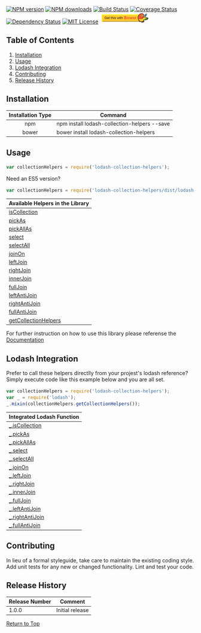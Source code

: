 [![NPM version](http://img.shields.io/npm/v/lodash-collection-helpers.svg?style=flat)][npm-url] [![NPM downloads](http://img.shields.io/npm/dm/lodash-collection-helpers.svg?style=flat)][npm-url] [![Build Status](https://travis-ci.org/JSystemsTech/lodash-collection-helpers.svg?branch=master)][travis-url] [![Coverage Status](https://coveralls.io/repos/github/JSystemsTech/lodash-collection-helpers/badge.svg?branch=master)][coverage-url] [![Dependency Status](https://david-dm.org/JSystemsTech/lodash-collection-helpers.svg?style=flat)][dependencies-url] [![MIT License](http://img.shields.io/badge/license-MIT-blue.svg?style=flat)][license-url] <a href="https://github.com/JSystemsTech/lodash-collection-helpers#README"><img src="https://github.com/JSystemsTech/lodash-collection-helpers/raw/master/gulpCustomPlugins/customBadges/bower-badge.png" alt="Bower Package" height="30" width="130"></a>
## <a name="82d45ba7-9f86-44a6-a865-52b12079e6bc"></a>Table of Contents
1. [Installation](#2ca4757f-3b8d-4f11-896f-1dbae86ce83d)
2. [Usage](#f4100acc-aac3-40e8-a2d4-694f98c7b4fc)
3. [Lodash Integration](#1af1aed7-ad4d-4d21-90de-99f488fafc11)
4. [Contributing](#8205e2aa-a470-4819-a38c-94cebeb662e6)
5. [Release History](#78ac7eb4-e517-425a-97ea-649233280c71)

## <a name="2ca4757f-3b8d-4f11-896f-1dbae86ce83d"></a>Installation
| Installation Type | Command |
| :----: | ---- |
| npm | npm install lodash-collection-helpers --save |
| bower | bower install lodash-collection-helpers |

## <a name="f4100acc-aac3-40e8-a2d4-694f98c7b4fc"></a>Usage
``` javascript
var collectionHelpers = require('lodash-collection-helpers');
```

Need an ES5 version?

``` javascript
var collectionHelpers = require('lodash-collection-helpers/dist/lodash-collection-helpers-es5');
```

| Available Helpers in the Library |
| ---- |
| [isCollection][isCollection-url] |
| [pickAs][pickAs-url] |
| [pickAllAs][pickAllAs-url] |
| [select][select-url] |
| [selectAll][selectAll-url] |
| [joinOn][joinOn-url] |
| [leftJoin][leftJoin-url] |
| [rightJoin][rightJoin-url] |
| [innerJoin][innerJoin-url] |
| [fullJoin][fullJoin-url] |
| [leftAntiJoin][leftAntiJoin-url] |
| [rightAntiJoin][rightAntiJoin-url] |
| [fullAntiJoin][fullAntiJoin-url] |
| [getCollectionHelpers][getCollectionHelpers-url] |

For further instruction on how to use this library please referense the [Documentation][documentation-url]

## <a name="1af1aed7-ad4d-4d21-90de-99f488fafc11"></a>Lodash Integration
Prefer to call these helpers directlly from your projest's lodash reference?
Simply execute code like this example below and you are all set.

``` javascript
var collectionHelpers = require('lodash-collection-helpers');
var _ = require('lodash');
_.mixin(collectionHelpers.getCollectionHelpers());
```

| Integrated Lodash Function |
| ---- |
| [_.isCollection][isCollection-url] |
| [_.pickAs][pickAs-url] |
| [_.pickAllAs][pickAllAs-url] |
| [_.select][select-url] |
| [_.selectAll][selectAll-url] |
| [_.joinOn][joinOn-url] |
| [_.leftJoin][leftJoin-url] |
| [_.rightJoin][rightJoin-url] |
| [_.innerJoin][innerJoin-url] |
| [_.fullJoin][fullJoin-url] |
| [_.leftAntiJoin][leftAntiJoin-url] |
| [_.rightAntiJoin][rightAntiJoin-url] |
| [_.fullAntiJoin][fullAntiJoin-url] |

## <a name="8205e2aa-a470-4819-a38c-94cebeb662e6"></a>Contributing
In lieu of a formal styleguide, take care to maintain the existing coding style.
Add unit tests for any new or changed functionality. Lint and test your code.

## <a name="78ac7eb4-e517-425a-97ea-649233280c71"></a>Release History
| Release Number | Comment |
| ---- | ---- |
| 1.0.0 | Initial release |

[Return to Top](#82d45ba7-9f86-44a6-a865-52b12079e6bc)

[license-url]: LICENSE
[npm-url]: https://www.npmjs.com/package/lodash-collection-helpers
[travis-url]: https://travis-ci.org/JSystemsTech/lodash-collection-helpers?branch=master
[dependencies-url]: https://david-dm.org/JSystemsTech/lodash-collection-helpers
[coverage-url]: https://coveralls.io/repos/github/JSystemsTech/lodash-collection-helpers?branch=master
[documentation-url]: https://github.com/JSystemsTech/lodash-collection-helpers/blob/master/DOCUMENTATION.md
[isCollection-url]: https://github.com/JSystemsTech/lodash-collection-helpers/blob/master/DOCUMENTATION.md#iscollection
[pickAs-url]: https://github.com/JSystemsTech/lodash-collection-helpers/blob/master/DOCUMENTATION.md#pickas
[pickAllAs-url]: https://github.com/JSystemsTech/lodash-collection-helpers/blob/master/DOCUMENTATION.md#pickallas
[select-url]: https://github.com/JSystemsTech/lodash-collection-helpers/blob/master/DOCUMENTATION.md#select
[selectAll-url]: https://github.com/JSystemsTech/lodash-collection-helpers/blob/master/DOCUMENTATION.md#selectall
[joinOn-url]: https://github.com/JSystemsTech/lodash-collection-helpers/blob/master/DOCUMENTATION.md#joinon
[leftJoin-url]: https://github.com/JSystemsTech/lodash-collection-helpers/blob/master/DOCUMENTATION.md#leftjoin
[rightJoin-url]: https://github.com/JSystemsTech/lodash-collection-helpers/blob/master/DOCUMENTATION.md#rightjoin
[innerJoin-url]: https://github.com/JSystemsTech/lodash-collection-helpers/blob/master/DOCUMENTATION.md#innerjoin
[fullJoin-url]: https://github.com/JSystemsTech/lodash-collection-helpers/blob/master/DOCUMENTATION.md#fulljoin
[leftAntiJoin-url]: https://github.com/JSystemsTech/lodash-collection-helpers/blob/master/DOCUMENTATION.md#leftantijoin
[rightAntiJoin-url]: https://github.com/JSystemsTech/lodash-collection-helpers/blob/master/DOCUMENTATION.md#rightantijoin
[fullAntiJoin-url]: https://github.com/JSystemsTech/lodash-collection-helpers/blob/master/DOCUMENTATION.md#fullantijoin
[getCollectionHelpers-url]: https://github.com/JSystemsTech/lodash-collection-helpers/blob/master/DOCUMENTATION.md#getcollectionhelpers